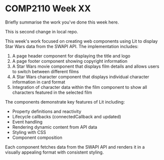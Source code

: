# COMP2110 Week XX

Briefly summarise the work you've done this week here.

This is second change in local repo.

This week's work focused on creating web components using Lit to display Star Wars data from the SWAPI API. The implementation includes:

1. A page header component for displaying the title and logo
2. A page footer component showing copyright information
3. A Star Wars movie component that displays film details and allows users to switch between different films
4. A Star Wars character component that displays individual character information in card format
5. Integration of character data within the film component to show all characters featured in the selected film

The components demonstrate key features of Lit including:
- Property definitions and reactivity
- Lifecycle callbacks (connectedCallback and updated)
- Event handling
- Rendering dynamic content from API data
- Styling with CSS
- Component composition

Each component fetches data from the SWAPI API and renders it in a visually appealing format with consistent styling.

